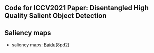 ## Code for ICCV2021 Paper: Disentangled High Quality Salient Object Detection

## Saliency maps 
- saliency maps: [Baidu](https://pan.baidu.com/s/1ceMk6_C09_Iuwt3S5ohI5w)(8pd2)
